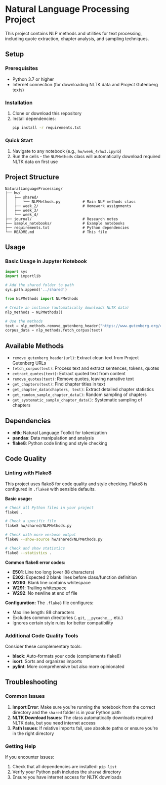# Natural Language Processing Project

This project contains NLP methods and utilities for text processing, including quote extraction, chapter analysis, and sampling techniques.

## Setup

### Prerequisites
- Python 3.7 or higher
- Internet connection (for downloading NLTK data and Project Gutenberg texts)

### Installation

1. Clone or download this repository
2. Install dependencies:
   ```bash
   pip install -r requirements.txt
   ```

### Quick Start

1. Navigate to any notebook (e.g., `hw/week_4/hw3.ipynb`)
2. Run the cells - the `NLPMethods` class will automatically download required NLTK data on first use

## Project Structure

```
NaturalLanguageProcessing/
├── hw/
│   ├── shared/
│   │   └── NLPMethods.py          # Main NLP methods class
│   ├── week_2/                    # Homework assignments
│   ├── week_3/
│   └── week_4/
├── journal/                       # Research notes
├── sample_notebooks/              # Example notebooks
├── requirements.txt               # Python dependencies
└── README.md                      # This file
```

## Usage

### Basic Usage in Jupyter Notebook

```python
import sys
import importlib

# Add the shared folder to path
sys.path.append('../shared')

from NLPMethods import NLPMethods

# Create an instance (automatically downloads NLTK data)
nlp_methods = NLPMethods()

# Use the methods
text = nlp_methods.remove_gutenberg_header("https://www.gutenberg.org/cache/epub/2500/pg2500.txt")
corpus_data = nlp_methods.fetch_corpus(text)
```

## Available Methods

- `remove_gutenberg_header(url)`: Extract clean text from Project Gutenberg URLs
- `fetch_corpus(text)`: Process text and extract sentences, tokens, quotes
- `extract_quotes(text)`: Extract quoted text from content
- `remove_quotes(text)`: Remove quotes, leaving narrative text
- `get_chapters(text)`: Find chapter titles in text
- `get_chapter_data(chapters, text)`: Extract detailed chapter statistics
- `get_random_sample_chapter_data()`: Random sampling of chapters
- `get_systematic_sample_chapter_data()`: Systematic sampling of chapters

## Dependencies

- **nltk**: Natural Language Toolkit for tokenization
- **pandas**: Data manipulation and analysis
- **flake8**: Python code linting and style checking

## Code Quality

### Linting with Flake8

This project uses flake8 for code quality and style checking. Flake8 is configured in `.flake8` with sensible defaults.

**Basic usage:**
```bash
# Check all Python files in your project
flake8 .

# Check a specific file
flake8 hw/shared/NLPMethods.py

# Check with more verbose output
flake8 --show-source hw/shared/NLPMethods.py

# Check and show statistics
flake8 --statistics .
```

**Common flake8 error codes:**
- **E501**: Line too long (over 88 characters)
- **E302**: Expected 2 blank lines before class/function definition
- **W293**: Blank line contains whitespace
- **W291**: Trailing whitespace
- **W292**: No newline at end of file

**Configuration:**
The `.flake8` file configures:
- Max line length: 88 characters
- Excludes common directories (`.git`, `__pycache__`, etc.)
- Ignores certain style rules for better compatibility

### Additional Code Quality Tools

Consider these complementary tools:
- **black**: Auto-formats your code (complements flake8)
- **isort**: Sorts and organizes imports
- **pylint**: More comprehensive but also more opinionated

## Troubleshooting

### Common Issues

1. **Import Error**: Make sure you're running the notebook from the correct directory and the `shared` folder is in your Python path
2. **NLTK Download Issues**: The class automatically downloads required NLTK data, but you need internet access
3. **Path Issues**: If relative imports fail, use absolute paths or ensure you're in the right directory

### Getting Help

If you encounter issues:
1. Check that all dependencies are installed: `pip list`
2. Verify your Python path includes the `shared` directory
3. Ensure you have internet access for NLTK downloads
